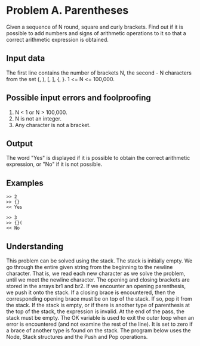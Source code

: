 # Problem A. Parentheses 

Given a sequence of N round, square and curly brackets. 
Find out if it is possible to add numbers and signs of arithmetic operations to it so that a correct arithmetic expression is obtained. 

## Input data 

The first line contains the number of brackets N, the second - N characters from the set (, ), [, ], {, }. 1 <= N <= 100,000. 

## Possible input errors and foolproofing

1. N < 1 or N > 100,000.
2. N is not an integer.
3. Any character is not a bracket.

## Output 

The word "Yes" is displayed if it is possible to obtain the correct arithmetic expression, or "No" if it is not possible. 

## Examples 

``` 
>> 2 
>> {} 
<< Yes 

>> 3 
>> {}( 
<< No 
```

## Understanding 

This problem can be solved using the stack. The stack is initially empty. We go through the entire given string from the beginning to the newline character. That is, we read each new character as we solve the problem, until we meet the newline character. The opening and closing brackets are stored in the arrays br1 and br2. If we encounter an opening parenthesis, we push it onto the stack. If a closing brace is encountered, then the corresponding opening brace must be on top of the stack. If so, pop it from the stack. If the stack is empty, or if there is another type of parenthesis at the top of the stack, the expression is invalid. At the end of the pass, the stack must be empty. 
The OK variable is used to exit the outer loop when an error is encountered (and not examine the rest of the line). It is set to zero if a brace of another type is found on the stack. 
The program below uses the Node, Stack structures and the Push and Pop operations.

